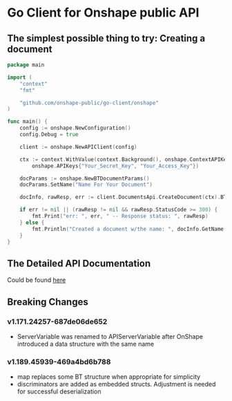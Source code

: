 # Go Client for Onshape public API

## The simplest possible thing to try: Creating a document
```Go
package main

import (
	"context"
	"fmt"

	"github.com/onshape-public/go-client/onshape"
)

func main() {
	config := onshape.NewConfiguration()
	config.Debug = true

	client := onshape.NewAPIClient(config)

	ctx := context.WithValue(context.Background(), onshape.ContextAPIKeys,
		onshape.APIKeys{"Your_Secret_Key", "Your_Access_Key"})

	docParams := onshape.NewBTDocumentParams()
	docParams.SetName("Name For Your Document")

	docInfo, rawResp, err := client.DocumentsApi.CreateDocument(ctx).BTDocumentParams(*docParams).Execute()

	if err != nil || (rawResp != nil && rawResp.StatusCode >= 300) {
		fmt.Print("err: ", err, " -- Response status: ", rawResp)
	} else {
		fmt.Println("Created a document w/the name: ", docInfo.GetName())
    }
}
```

## The Detailed API Documentation
Could be found [here](./onshape/README.md)

## Breaking Changes
### v1.171.24257-687de06de652
* ServerVariable was renamed to APIServerVariable after OnShape introduced a data structure with the same name
### v1.189.45939-469a4bd6b788
* map replaces some BT structure when appropriate for simplicity
* discriminators are added as embedded structs. Adjustment is needed for successful deserialization